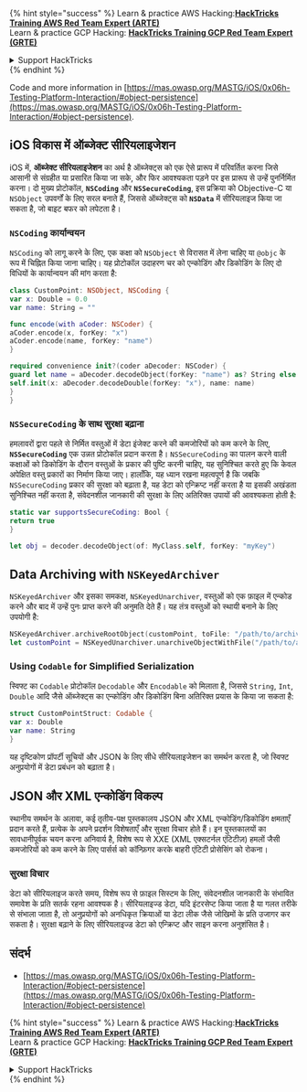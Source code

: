{% hint style="success" %}
Learn & practice AWS Hacking:<img src="/.gitbook/assets/arte.png" alt="" data-size="line">[**HackTricks Training AWS Red Team Expert (ARTE)**](https://training.hacktricks.xyz/courses/arte)<img src="/.gitbook/assets/arte.png" alt="" data-size="line">\
Learn & practice GCP Hacking: <img src="/.gitbook/assets/grte.png" alt="" data-size="line">[**HackTricks Training GCP Red Team Expert (GRTE)**<img src="/.gitbook/assets/grte.png" alt="" data-size="line">](https://training.hacktricks.xyz/courses/grte)

<details>

<summary>Support HackTricks</summary>

* Check the [**subscription plans**](https://github.com/sponsors/carlospolop)!
* **Join the** 💬 [**Discord group**](https://discord.gg/hRep4RUj7f) or the [**telegram group**](https://t.me/peass) or **follow** us on **Twitter** 🐦 [**@hacktricks\_live**](https://twitter.com/hacktricks\_live)**.**
* **Share hacking tricks by submitting PRs to the** [**HackTricks**](https://github.com/carlospolop/hacktricks) and [**HackTricks Cloud**](https://github.com/carlospolop/hacktricks-cloud) github repos.

</details>
{% endhint %}

Code and more information in [https://mas.owasp.org/MASTG/iOS/0x06h-Testing-Platform-Interaction/#object-persistence](https://mas.owasp.org/MASTG/iOS/0x06h-Testing-Platform-Interaction/#object-persistence).

## iOS विकास में ऑब्जेक्ट सीरियलाइजेशन

iOS में, **ऑब्जेक्ट सीरियलाइजेशन** का अर्थ है ऑब्जेक्ट्स को एक ऐसे प्रारूप में परिवर्तित करना जिसे आसानी से संग्रहीत या प्रसारित किया जा सके, और फिर आवश्यकता पड़ने पर इस प्रारूप से उन्हें पुनर्निर्मित करना। दो मुख्य प्रोटोकॉल, **`NSCoding`** और **`NSSecureCoding`**, इस प्रक्रिया को Objective-C या `NSObject` उपवर्गों के लिए सरल बनाते हैं, जिससे ऑब्जेक्ट्स को **`NSData`** में सीरियलाइज किया जा सकता है, जो बाइट बफर को लपेटता है।

### **`NSCoding`** कार्यान्वयन
`NSCoding` को लागू करने के लिए, एक कक्षा को `NSObject` से विरासत में लेना चाहिए या `@objc` के रूप में चिह्नित किया जाना चाहिए। यह प्रोटोकॉल उदाहरण चर को एन्कोडिंग और डिकोडिंग के लिए दो विधियों के कार्यान्वयन की मांग करता है:
```swift
class CustomPoint: NSObject, NSCoding {
var x: Double = 0.0
var name: String = ""

func encode(with aCoder: NSCoder) {
aCoder.encode(x, forKey: "x")
aCoder.encode(name, forKey: "name")
}

required convenience init?(coder aDecoder: NSCoder) {
guard let name = aDecoder.decodeObject(forKey: "name") as? String else { return nil }
self.init(x: aDecoder.decodeDouble(forKey: "x"), name: name)
}
}
```
### **`NSSecureCoding` के साथ सुरक्षा बढ़ाना**
हमलावरों द्वारा पहले से निर्मित वस्तुओं में डेटा इंजेक्ट करने की कमजोरियों को कम करने के लिए, **`NSSecureCoding`** एक उन्नत प्रोटोकॉल प्रदान करता है। `NSSecureCoding` का पालन करने वाली कक्षाओं को डिकोडिंग के दौरान वस्तुओं के प्रकार की पुष्टि करनी चाहिए, यह सुनिश्चित करते हुए कि केवल अपेक्षित वस्तु प्रकारों का निर्माण किया जाए। हालाँकि, यह ध्यान रखना महत्वपूर्ण है कि जबकि `NSSecureCoding` प्रकार की सुरक्षा को बढ़ाता है, यह डेटा को एन्क्रिप्ट नहीं करता है या इसकी अखंडता सुनिश्चित नहीं करता है, संवेदनशील जानकारी की सुरक्षा के लिए अतिरिक्त उपायों की आवश्यकता होती है:
```swift
static var supportsSecureCoding: Bool {
return true
}

let obj = decoder.decodeObject(of: MyClass.self, forKey: "myKey")
```
## Data Archiving with `NSKeyedArchiver`
`NSKeyedArchiver` और इसका समकक्ष, `NSKeyedUnarchiver`, वस्तुओं को एक फ़ाइल में एन्कोड करने और बाद में उन्हें पुनः प्राप्त करने की अनुमति देते हैं। यह तंत्र वस्तुओं को स्थायी बनाने के लिए उपयोगी है:
```swift
NSKeyedArchiver.archiveRootObject(customPoint, toFile: "/path/to/archive")
let customPoint = NSKeyedUnarchiver.unarchiveObjectWithFile("/path/to/archive") as? CustomPoint
```
### Using `Codable` for Simplified Serialization
स्विफ्ट का `Codable` प्रोटोकॉल `Decodable` और `Encodable` को मिलाता है, जिससे `String`, `Int`, `Double` आदि जैसे ऑब्जेक्ट्स का एन्कोडिंग और डिकोडिंग बिना अतिरिक्त प्रयास के किया जा सकता है:
```swift
struct CustomPointStruct: Codable {
var x: Double
var name: String
}
```
यह दृष्टिकोण प्रॉपर्टी सूचियों और JSON के लिए सीधे सीरियलाइजेशन का समर्थन करता है, जो स्विफ्ट अनुप्रयोगों में डेटा प्रबंधन को बढ़ाता है।

## JSON और XML एन्कोडिंग विकल्प
स्थानीय समर्थन के अलावा, कई तृतीय-पक्ष पुस्तकालय JSON और XML एन्कोडिंग/डिकोडिंग क्षमताएँ प्रदान करते हैं, प्रत्येक के अपने प्रदर्शन विशेषताएँ और सुरक्षा विचार होते हैं। इन पुस्तकालयों का सावधानीपूर्वक चयन करना अनिवार्य है, विशेष रूप से XXE (XML एक्सटर्नल एंटिटीज़) हमलों जैसी कमजोरियों को कम करने के लिए पार्सर्स को कॉन्फ़िगर करके बाहरी एंटिटी प्रोसेसिंग को रोकना।

### सुरक्षा विचार
डेटा को सीरियलाइज करते समय, विशेष रूप से फ़ाइल सिस्टम के लिए, संवेदनशील जानकारी के संभावित समावेश के प्रति सतर्क रहना आवश्यक है। सीरियलाइज्ड डेटा, यदि इंटरसेप्ट किया जाता है या गलत तरीके से संभाला जाता है, तो अनुप्रयोगों को अनधिकृत क्रियाओं या डेटा लीक जैसे जोखिमों के प्रति उजागर कर सकता है। सुरक्षा बढ़ाने के लिए सीरियलाइज्ड डेटा को एन्क्रिप्ट और साइन करना अनुशंसित है।

## संदर्भ
* [https://mas.owasp.org/MASTG/iOS/0x06h-Testing-Platform-Interaction/#object-persistence](https://mas.owasp.org/MASTG/iOS/0x06h-Testing-Platform-Interaction/#object-persistence)

{% hint style="success" %}
Learn & practice AWS Hacking:<img src="/.gitbook/assets/arte.png" alt="" data-size="line">[**HackTricks Training AWS Red Team Expert (ARTE)**](https://training.hacktricks.xyz/courses/arte)<img src="/.gitbook/assets/arte.png" alt="" data-size="line">\
Learn & practice GCP Hacking: <img src="/.gitbook/assets/grte.png" alt="" data-size="line">[**HackTricks Training GCP Red Team Expert (GRTE)**<img src="/.gitbook/assets/grte.png" alt="" data-size="line">](https://training.hacktricks.xyz/courses/grte)

<details>

<summary>Support HackTricks</summary>

* Check the [**subscription plans**](https://github.com/sponsors/carlospolop)!
* **Join the** 💬 [**Discord group**](https://discord.gg/hRep4RUj7f) or the [**telegram group**](https://t.me/peass) or **follow** us on **Twitter** 🐦 [**@hacktricks\_live**](https://twitter.com/hacktricks\_live)**.**
* **Share hacking tricks by submitting PRs to the** [**HackTricks**](https://github.com/carlospolop/hacktricks) and [**HackTricks Cloud**](https://github.com/carlospolop/hacktricks-cloud) github repos.

</details>
{% endhint %}
